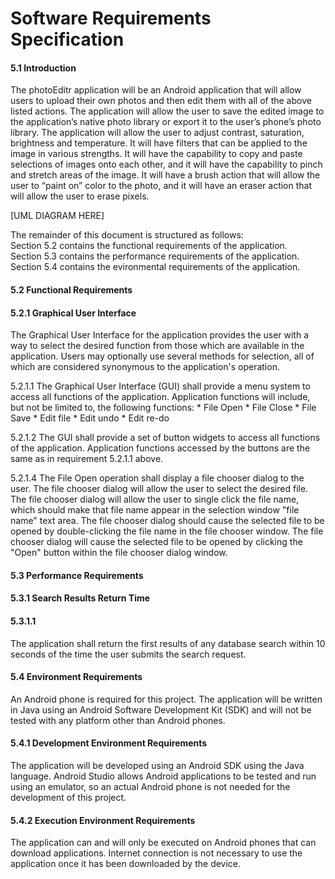 # Software Requirements Specification

#### 5.1   Introduction
The photoEditr application will be an Android application that will allow users to upload their own photos and then
edit them with all of the above listed actions. The application will allow the user to save the edited image to 
the application’s native photo library or export it to the user’s phone’s photo library. The application will allow
the user to adjust contrast, saturation, brightness and temperature. It will have filters that can be applied to the
image in various strengths. It will have the capability to copy and paste selections of images onto each other, and
it will have the capability to pinch and stretch areas of the image. It will have a brush action that will allow the
user to “paint on” color to the photo, and it will have an eraser action that will allow the user to erase pixels.     

[UML DIAGRAM HERE]

The remainder of this document is structured as follows:         
Section 5.2 contains the functional requirements of the application.              
Section 5.3 contains the performance requirements of the application.               
Section 5.4 contains the evironmental requirements of the application.             
                 
#### 5.2   Functional Requirements
#### 5.2.1    Graphical User Interface
The Graphical User Interface for the application provides the user with a way to select the desired
function from those which are available in the application.  Users may optionally use several methods
for selection, all of which are considered synonymous to the application's operation.

5.2.1.1  The Graphical User Interface (GUI) shall provide a menu system to access all functions of the application.
Application functions will include, but not be limited to, the following functions:
                        * File Open
                        * File Close
                        * File Save
                        * Edit file
                        * Edit undo
                        * Edit re-do

5.2.1.2  The GUI shall provide a set of button widgets to access all functions of the application.
Application functions accessed by the buttons are the same as in requirement 5.2.1.1 above.

5.2.1.4  The File Open operation shall display a file chooser dialog to the user.
The file chooser dialog will allow the user to select the desired file.
The file chooser dialog will allow the user to single click the file name, which should
make that file name appear in the selection window "file name" text area.
The file chooser dialog should cause the selected file to be opened by double-clicking the file name in the file chooser window.
The file chooser dialog will cause the selected file to be opened by clicking the "Open"
button within the file chooser dialog window.

#### 5.3   Performance Requirements
#### 5.3.1    Search Results Return Time
#### 5.3.1.1  
The application shall return the first results of any database search within 10 seconds of the time
the user submits the search request.

#### 5.4   Environment Requirements
An Android phone is required for this project. The application will be written in Java using an Android Software
Development Kit (SDK) and will not be tested with any platform other than Android phones.    
      
#### 5.4.1 Development Environment Requirements
The application will be developed using an Android SDK using the Java language. Android Studio allows Android applications
to be tested and run using an emulator, so an actual Android phone is not needed for the development of this project.    
         
#### 5.4.2 Execution Environment Requirements
The application can and will only be executed on Android phones that can download applications. Internet connection
is not necessary to use the application once it has been downloaded by the device.

